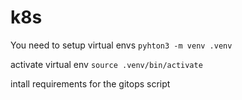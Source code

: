 # k8s

You need to setup virtual envs
```pyhton3 -m venv .venv```

activate virtual env
```source .venv/bin/activate```

intall requirements for the gitops script
```python -m pip install -r requirements.txt

